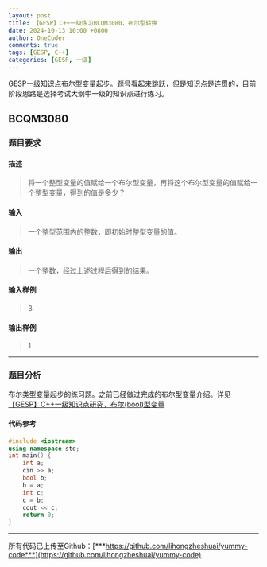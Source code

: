 ```yaml
---
layout: post
title: 【GESP】C++一级练习BCQM3080，布尔型转换
date: 2024-10-13 10:00 +0800
author: OneCoder
comments: true
tags: [GESP, C++]
categories: [GESP, 一级]
---
```

GESP一级知识点布尔型变量起步。题号看起来跳跃，但是知识点是连贯的，目前阶段思路是选择考试大纲中一级的知识点进行练习。

<!--more-->

## BCQM3080

### 题目要求

#### 描述

>将一个整型变量的值赋给一个布尔型变量，再将这个布尔型变量的值赋给一个整型变量，得到的值是多少？

#### 输入

>一个整型范围内的整数，即初始时整型变量的值。

#### 输出

>一个整数，经过上述过程后得到的结果。

#### 输入样例

>3

#### 输出样例

>1

---

### 题目分析

布尔类型变量起步的练习题。之前已经做过完成的布尔型变量介绍。详见[【GESP】C++一级知识点研究，布尔(bool)型变量](https://www.coderli.com/gesp-knowledge-bool/)

#### 代码参考

```cpp
#include <iostream>
using namespace std;
int main() {
    int a;
    cin >> a;
    bool b;
    b = a;
    int c;
    c = b;
    cout << c;
    return 0;
}
```

---

所有代码已上传至Github：[***https://github.com/lihongzheshuai/yummy-code***](https://github.com/lihongzheshuai/yummy-code)
